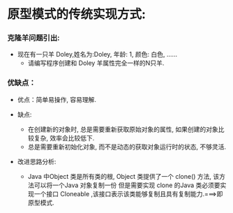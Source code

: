 # 原型模式的传统实现方式:



### 克隆羊问题引出:

* 现在有一只羊 Doley,姓名为:Doley, 年龄: 1, 颜色: 白色, ……
  * 请编写程序创建和 Doley 羊属性完全一样的N只羊.



### 优缺点：

* 优点：简单易操作, 容易理解.

* 缺点: 

  * 在创建新的对象时, 总是需要重新获取原始对象的属性, 如果创建的对象比较复杂, 效率会比较低下.
  * 总是需要重新初始化对象, 而不是动态的获取对象运行时的状态, 不够灵活.

* 改进思路分析:

  * Java 中Object 类是所有类的根, Object 类提供了一个 clone() 方法, 该方法可以将一个Java 对象复制一份 但是需要实现 clone 的Java 类必须要实现一个接口 Cloneable ,该接口表示该类能够复制且具有复制能力.===>即原型模式.